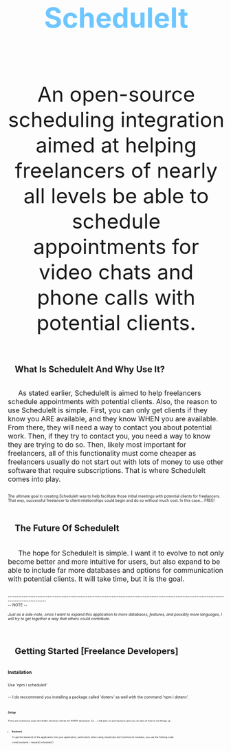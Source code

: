 <div style="height: max-content; width: 100%; display: flex; flex-flow: column nowrap; justify-content: flex-start; align-items: center; font-size: 62.5%;" align="center">
    <h1 align='center' style="font-size: 4rem; font-weight: bold; color: rgb(110,198,255);">ScheduleIt</h1>
    <h2 style='font-size: 3rem; font-weight: normal;'>An open-source scheduling integration aimed at helping freelancers of nearly all levels be able to schedule appointments for video chats and phone calls with potential clients.</h2>
</div>

<div style="height: max-content; width: 100%; display: flex; flex-flow: column nowrap; justify-content: flex-start; align-items: flex-start; font-size: 62.5%;" align="left">
    <h2 style='font-size: 20px; text-indent: 1rem;'>What Is ScheduleIt And Why Use It?</h2>
    <p style='font-size: 16px; text-indent: 1.5rem;'> As stated earlier, ScheduleIt is aimed to help freelancers schedule appointments with potential clients.  Also, the reason to use ScheduleIt is simple.  First, you can only get clients if they know you ARE available, and they know WHEN you are available.  From there, they will need a way to contact you about potential work.  Then, if they try to contact you, you need a way to know they are trying to do so.  Then, likely most important for freelancers, all of this functionality must come cheaper as freelancers usually do not start out with lots of money to use other software that require subscriptions.  That is where ScheduleIt comes into play.</p>
    <p>
        The ultimate goal in creating ScheduleIt was to help facilitate those initial meetings with potential clients for freelancers.  That way, successful freelancer to client relationships could begin and do so without much cost.  In this case... FREE!
    </p>
    <br>
    <h3 style='font-size: 20px; text-indent: 1rem;'>The Future Of ScheduleIt</h3>
    <p style='font-size: 16px; text-indent: 1.5rem;'>The hope for ScheduleIt is simple.  I want it to evolve to not only become better and more intuitive for users, but also expand to be able to include far more databases and options for communication with potential clients.  It will take time, but it is the goal.</p>
    <br>
    ---------------------------------------------------------------------------------------------------------------------------------------------------
    <br>
    -- NOTE -- 
    <h6>Just as a side-note, since I want to expand this application to more databases, features, and possibly more languages, I will try to get together a way that others could contribute.</h6>
    <br>
    <h2 style='font-size: 20px; text-indent: 1rem;'>Getting Started [Freelance Developers]</h2>
    <h3>Installation</h3>
    <p>Use 'npm i scheduleit'</p>
    <p> -- I do reccommend you installing a package called 'dotenv' as well with the command 'npm i dotenv'.</p>
    <br>
    <div style="height: max-content; width: 100%; display: flex; flex-flow: column nowrap; justify-content: flex-start; align-items: flex-start; font-size: 62.5%;" align="left">
        <h3>Setup</h3>
        <p>There are numerous ways the folder structure will be for EVERY developer.  So..., I will plan on just trying to give you an idea of how to set things up.</p>
        <ul>
            <li>
                <h4>Backend</h4>
                <p>To get the backend of the application into your application, particularly when using JavaScript and CommonJS modules, you use the folloing code:</p>
                <p>const backend = require('scheduleit')</p>
                <br>
                <p></p>
                <p></p>
            </li>
        </ul>
    </div>
</div>

